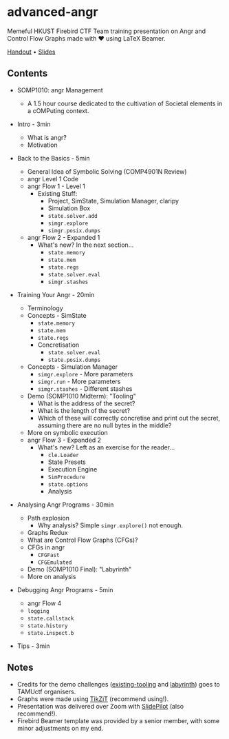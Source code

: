 # advanced-angr
Memeful HKUST Firebird CTF Team training presentation on Angr and Control Flow Graphs made with ❤️ using LaTeX Beamer.

[Handout][handout] • [Slides][slides]

[handout]: handout.pdf
[slides]: slides.pdf

## Contents
* SOMP1010: angr Management
    * A 1.5 hour course dedicated to the cultivation of Societal elements in a cOMPuting context.
* Intro - 3min
    * What is angr?
    * Motivation

* Back to the Basics - 5min
    * General Idea of Symbolic Solving (COMP4901N Review)
    * angr Level 1 Code
    * angr Flow 1 - Level 1
        * Existing Stuff:
            * Project, SimState, Simulation Manager, claripy
            * Simulation Box
            * `state.solver.add`
            * `simgr.explore`
            * `simgr.posix.dumps`
    * angr Flow 2 - Expanded 1
        * What's new? In the next section...
            * `state.memory`
            * `state.mem`
            * `state.regs`
            * `state.solver.eval`
            * `simgr.stashes`

* Training Your Angr - 20min
    * Terminology
    * Concepts - SimState
        * `state.memory`
        * `state.mem`
        * `state.regs`
        * Concretisation
            * `state.solver.eval`
            * `state.posix.dumps`
    * Concepts - Simulation Manager
        * `simgr.explore` - More parameters
        * `simgr.run` - More parameters
        * `simgr.stashes` - Different stashes
    * Demo (SOMP1010 Midterm): "Tooling"
        * What is the address of the secret?
        * What is the length of the secret?
        * Which of these will correctly concretise and print out the secret, assuming there are no null bytes in the middle?
    * More on symbolic execution
    * angr Flow 3 - Expanded 2
        * What's new? Left as an exercise for the reader...
            * `cle.Loader`
            * State Presets
            * Execution Engine
            * `SimProcedure`
            * `state.options`
            * Analysis
    
* Analysing Angr Programs - 30min
    * Path explosion
        * Why analysis? Simple `simgr.explore()` not enough.
    * Graphs Redux
    * What are Control Flow Graphs (CFGs)?
    * CFGs in angr
        * `CFGFast`
        * `CFGEmulated`
    * Demo (SOMP1010 Final): "Labyrinth"
    * More on analysis
    
* Debugging Angr Programs - 5min
    * angr Flow 4
    * `logging`
    * `state.callstack`
    * `state.history`
    * `state.inspect.b`

* Tips - 3min

## Notes
* Credits for the demo challenges ([existing-tooling](https://github.com/tamuctf/tamuctf-2022/tree/master/reversing/existing-tooling) and [labyrinth](https://github.com/tamuctf/tamuctf-2022/tree/master/reversing/labyrinth)) goes to TAMUctf organisers.
* Graphs were made using [TikZiT](https://tikzit.github.io/) (recommend using!).
* Presentation was delivered over Zoom with [SlidePilot](https://github.com/SlidePilot/SlidePilot-macOS) (also recommend!).
* Firebird Beamer template was provided by a senior member, with some minor adjustments on my end.






